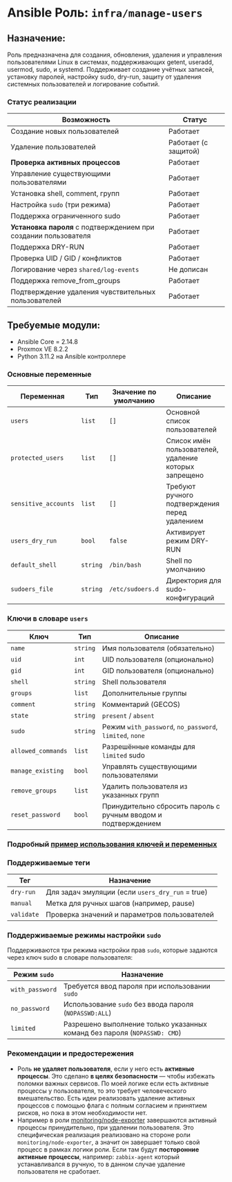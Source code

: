 # Ansible Роль: `infra/manage-users`

## Назначение:
Роль предназначена для создания, обновления, удаления и управления пользователями Linux в системах, поддерживающих getent, useradd, usermod, sudo, и systemd. Поддерживает создание учётных записей, установку паролей, настройку sudo, dry-run, защиту от удаления системных пользователей и логирование событий.

### Статус реализации

| Возможность                                                      | Статус                 |
|------------------------------------------------------------------|------------------------|
| Создание новых пользователей                                     | Работает               |
| Удаление пользователей                                           | Работает (с защитой)   |
| **Проверка активных процессов**                                  | Работает               |
| Управление существующими пользователями                          | Работает               |
| Установка shell, comment, групп                                  | Работает               |
| Настройка `sudo` (три режима)                                    | Работает               |
| Поддержка ограниченного sudo                                     | Работает               |
| **Установка пароля** с подтверждением при создании пользователя  | Работает               |
| Поддержка DRY-RUN                                                | Работает               |
| Проверка UID / GID / конфликтов                                  | Работает               |
| Логирование через `shared/log-events`                            | Не дописан             |
| Поддержка remove_from_groups                                     | Работает               |
| Подтверждение удаления чувствительных пользователей              | Работает               |

## Требуемые модули:
- Ansible Core = 2.14.8
- Proxmox VE 8.2.2 
- Python 3.11.2 на Ansible контроллере

### Основные переменные
| Переменная             | Тип            | Значение по умолчанию   | Описание                                              |
|------------------------|----------------|-------------------------|-------------------------------------------------------|
| `users`                | `list`         | `[]`                    | Основной список пользователей                         |
| `protected_users`      | `list`         | `[]`                    | Список имён пользователей, удаление которых запрещено |
| `sensitive_accounts`   | `list`         | `[]`                    | Требуют ручного подтверждения перед удалением         |
| `users_dry_run`        | `bool`         | `false`                 | Активирует режим DRY-RUN                              |
| `default_shell`        | `string`       | `/bin/bash`             | Shell по умолчанию                                    |
| `sudoers_file`         | `string`       | `/etc/sudoers.d`        | Директория для sudo-конфигураций                      |

### Ключи в словаре `users`
| Ключ                | Тип            | Описание                                                            |
|---------------------|----------------|---------------------------------------------------------------------|
| `name`              | `string`       | Имя пользователя (обязательно)                                      |
| `uid`               | `int`          | UID пользователя (опционально)                                      |
| `gid`               | `int`          | GID пользователя (опционально)                                      |
| `shell`             | `string`       | Shell пользователя                                                  |
| `groups`            | `list`         | Дополнительные группы                                               |
| `comment`           | `string`       | Комментарий (GECOS)                                                 |
| `state`             | `string`       | `present` / `absent`                                                |
| `sudo`              | `string`       | Режим `with_password`, `no_password`, `limited`, `none`             |
| `allowed_commands`  | `list`         | Разрешённые команды для `limited` sudo                              |
| `manage_existing`   | `bool`         | Управлять существующими пользователями                              |
| `remove_groups`     | `list`         | Удалить пользователя из указанных групп                             |            
| `reset_password`    | `bool`         | Принудительно сбросить пароль с ручным вводом и подтверждением      |

### Подробный [пример использования ключей и переменных](../../../docs/text/manage-users/example_use_keys.md)

### Поддерживаемые теги
| Тег         | Назначение                                       |
|-------------|--------------------------------------------------|
| `dry-run`   | Для задач эмуляции (если `users_dry_run` = true) |
| `manual`    | Метка для ручных шагов (например, pause)         |
| `validate`  | Проверка значений и параметров пользователей     |

### Поддерживаемые режимы настройки `sudo`
Поддерживаются три режима настройки прав `sudo`, которые задаются через ключ sudo в словаре пользователя:

| Режим `sudo`     | Назначение                                                                  |
|------------------|-----------------------------------------------------------------------------|
| `with_password`  | Требуется ввод пароля при использовании `sudo`                              |
| `no_password`    | Использование `sudo` без ввода пароля (`NOPASSWD:ALL`)                      |
| `limited`        | Разрешено выполнение только указанных команд без пароля (`NOPASSWD: CMD`)   |



### Рекомендации и предостережения
- Роль **не удаляет пользователя**, если у него есть **активные процессы**. Это сделано **в целях безопасности** — чтобы избежать поломки важных сервисов. По моей логике если есть активные процессы у пользователя, то это требует человеческого вмешательство. Есть идеи реализовать удаление активных процессов с помощью флага с полным согласием и принятием рисков, но пока в этом необходимости нет.
- Например в роли [monitoring/node-exporter](../../monitoring/node-exporter/) завершаются активный процессы принудительно, при удалении пользователя. Это специфическая реализация реализовано на стороне роли `monitoring/node-exporter`, а значит он завершает только свой процесс в рамках логики роли. Если там будут **посторонние активные процессы**, например: `zabbix-agent` который устанавливался в ручную, то в данном случае удаление пользователя не сработает.